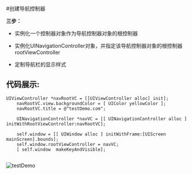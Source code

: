 #创建导航控制器

**三步：**


* 实例化一个控制器对象作为导航控制器对象的根控制器


* 实例化UINavigationController对象，并指定该导航控制器对象的根控制器rootViewController


* 定制导航栏的显示样式



## 代码展示:

```
UIViewController *navRootVC = [[UIViewController alloc] init];
    navRootVC.view.backgroundColor = [ UIColor yellowColor ];
    navRootVC.title = @"testDemo.com";
    
    UINavigationController *navVC = [[ UINavigationController alloc ] initWithRootViewController:navRootVC];
    
    self.window = [[ UIWindow alloc ] initWithFrame:[UIScreen mainScreen].bounds];
    self.window.rootViewController = navVC;
    [ self.window  makeKeyAndVisible];
    
```





![testDemo](/Users/wei/GitHub/CodeSnippets/iOS/02_UI/UINavigationController/CodeMethod/testDemo.jpg)